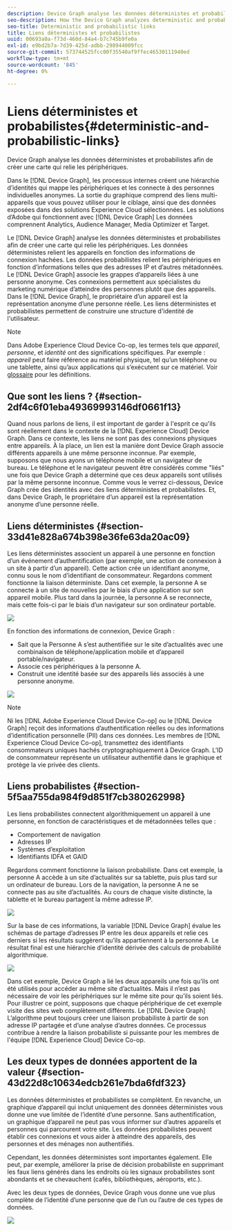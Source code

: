 ```yaml
---
description: Device Graph analyse les données déterministes et probabilistes afin de créer une carte qui relie les périphériques.
seo-description: How the Device Graph analyzes deterministic and probabilistic data to build a map that links devices together.
seo-title: Deterministic and probabilistic links
title: Liens déterministes et probabilistes
uuid: 00693a0a-f73d-460d-84a4-b7c745b9fe0a
exl-id: e9bd2b7a-7d39-425d-adbb-298944009fcc
source-git-commit: 573744525fcc00f35540af9ffec46530111940ed
workflow-type: tm+mt
source-wordcount: '845'
ht-degree: 0%

---
```


# Liens déterministes et probabilistes{#deterministic-and-probabilistic-links}

Device Graph analyse les données déterministes et probabilistes afin de créer une carte qui relie les périphériques.

Dans le [!DNL Device Graph], les processus internes créent une hiérarchie d’identités qui mappe les périphériques et les connecte à des personnes individuelles anonymes. La sortie du graphique comprend des liens multi-appareils que vous pouvez utiliser pour le ciblage, ainsi que des données exposées dans des solutions Experience Cloud sélectionnées. Les solutions d’Adobe qui fonctionnent avec [!DNL Device Graph] Les données comprennent Analytics, Audience Manager, Media Optimizer et Target.

Le [!DNL Device Graph] analyse les données déterministes et probabilistes afin de créer une carte qui relie les périphériques. Les données déterministes relient les appareils en fonction des informations de connexion hachées. Les données probabilistes relient les périphériques en fonction d’informations telles que des adresses IP et d’autres métadonnées. Le [!DNL Device Graph] associe les grappes d’appareils liées à une personne anonyme. Ces connexions permettent aux spécialistes du marketing numérique d’atteindre des personnes plutôt que des appareils. Dans le [!DNL Device Graph], le propriétaire d’un appareil est la représentation anonyme d’une personne réelle. Les liens déterministes et probabilistes permettent de construire une structure d&#39;identité de l&#39;utilisateur.

>[!NOTE]
>
>Dans Adobe Experience Cloud Device Co-op, les termes tels que *appareil*, *personne*, et *identité* ont des significations spécifiques. Par exemple : *appareil* peut faire référence au matériel physique, tel qu’un téléphone ou une tablette, ainsi qu’aux applications qui s’exécutent sur ce matériel. Voir [glossaire](../glossary.md#glossgroup-0f47d7fbd76c4759801f565f341a386c) pour les définitions.

## Que sont les liens ? {#section-2df4c6f01eba49369993146df0661f13}

Quand nous parlons de liens, il est important de garder à l&#39;esprit ce qu&#39;ils sont réellement dans le contexte de la [!DNL Experience Cloud] Device Graph. Dans ce contexte, les liens ne sont pas des connexions physiques entre appareils. À la place, un lien est la manière dont Device Graph associe différents appareils à une même personne inconnue. Par exemple, supposons que nous ayons un téléphone mobile et un navigateur de bureau. Le téléphone et le navigateur peuvent être considérés comme &quot;liés&quot; une fois que Device Graph a déterminé que ces deux appareils sont utilisés par la même personne inconnue. Comme vous le verrez ci-dessous, Device Graph crée des identités avec des liens déterministes et probabilistes. Et, dans Device Graph, le propriétaire d’un appareil est la représentation anonyme d’une personne réelle.

## Liens déterministes {#section-33d41e828a674b398e36fe63da20ac09}

Les liens déterministes associent un appareil à une personne en fonction d’un événement d’authentification (par exemple, une action de connexion à un site à partir d’un appareil). Cette action crée un identifiant anonyme, connu sous le nom d’identifiant de consommateur. Regardons comment fonctionne la liaison déterministe. Dans cet exemple, la personne A se connecte à un site de nouvelles par le biais d’une application sur son appareil mobile. Plus tard dans la journée, la personne A se reconnecte, mais cette fois-ci par le biais d’un navigateur sur son ordinateur portable.

![](assets/link1.png)

En fonction des informations de connexion, Device Graph :

* Sait que la Personne A s’est authentifiée sur le site d’actualités avec une combinaison de téléphone/application mobile et d’appareil portable/navigateur.
* Associe ces périphériques à la personne A.
* Construit une identité basée sur des appareils liés associés à une personne anonyme.

![](assets/link2.png)

>[!NOTE]
>
>Ni les [!DNL Adobe Experience Cloud Device Co-op] ou le [!DNL Device Graph] reçoit des informations d’authentification réelles ou des informations d’identification personnelle (PII) dans ces données. Les membres de [!DNL Experience Cloud Device Co-op], transmettez des identifiants consommateurs uniques hachés cryptographiquement à Device Graph. L’ID de consommateur représente un utilisateur authentifié dans le graphique et protège la vie privée des clients.

## Liens probabilistes {#section-5f5aa755da984f9d851f7cb380262998}

Les liens probabilistes connectent algorithmiquement un appareil à une personne, en fonction de caractéristiques et de métadonnées telles que :

* Comportement de navigation
* Adresses IP
* Systèmes d’exploitation
* Identifiants IDFA et GAID

Regardons comment fonctionne la liaison probabiliste. Dans cet exemple, la personne A accède à un site d’actualités sur sa tablette, puis plus tard sur un ordinateur de bureau. Lors de la navigation, la personne A ne se connecte pas au site d’actualités. Au cours de chaque visite distincte, la tablette et le bureau partagent la même adresse IP.

![](assets/link3.png)

Sur la base de ces informations, la variable [!DNL Device Graph] évalue les schémas de partage d’adresses IP entre les deux appareils et relie ces derniers si les résultats suggèrent qu’ils appartiennent à la personne A. Le résultat final est une hiérarchie d’identité dérivée des calculs de probabilité algorithmique.

![](assets/link4.png)

Dans cet exemple, Device Graph a lié les deux appareils une fois qu’ils ont été utilisés pour accéder au même site d’actualités. Mais il n’est pas nécessaire de voir les périphériques sur le même site pour qu’ils soient liés. Pour illustrer ce point, supposons que chaque périphérique de cet exemple visite des sites web complètement différents. Le [!DNL Device Graph] L’algorithme peut toujours créer une liaison probabiliste à partir de son adresse IP partagée et d’une analyse d’autres données. Ce processus contribue à rendre la liaison probabiliste si puissante pour les membres de l&#39;équipe [!DNL Experience Cloud] Device Co-op.

## Les deux types de données apportent de la valeur {#section-43d22d8c10634edcb261e7bda6fdf323}

Les données déterministes et probabilistes se complètent. En revanche, un graphique d’appareil qui inclut uniquement des données déterministes vous donne une vue limitée de l’identité d’une personne. Sans authentification, un graphique d’appareil ne peut pas vous informer sur d’autres appareils et personnes qui parcourent votre site. Les données probabilistes peuvent établir ces connexions et vous aider à atteindre des appareils, des personnes et des ménages non authentifiés.

Cependant, les données déterministes sont importantes également. Elle peut, par exemple, améliorer la prise de décision probabiliste en supprimant les faux liens générés dans les endroits où les signaux probabilistes sont abondants et se chevauchent (cafés, bibliothèques, aéroports, etc.).

Avec les deux types de données, Device Graph vous donne une vue plus complète de l’identité d’une personne que de l’un ou l’autre de ces types de données.

![](assets/link5.png)

